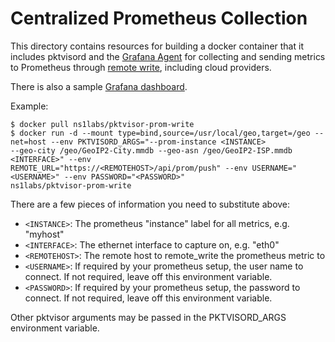 # Centralized Prometheus Collection

This directory contains resources for building a docker container that it includes pktvisord and
the [Grafana Agent](https://github.com/grafana/agent) for collecting and sending metrics to Prometheus through
[remote write](https://prometheus.io/docs/operating/integrations/#remote-endpoints-and-storage), including cloud
providers.

There is also a sample [Grafana dashboard](grafana-dashboard-prometheus.json).

Example:

```shell
$ docker pull ns1labs/pktvisor-prom-write
$ docker run -d --mount type=bind,source=/usr/local/geo,target=/geo --net=host --env PKTVISORD_ARGS="--prom-instance <INSTANCE>
--geo-city /geo/GeoIP2-City.mmdb --geo-asn /geo/GeoIP2-ISP.mmdb <INTERFACE>" --env
REMOTE_URL="https://<REMOTEHOST>/api/prom/push" --env USERNAME="<USERNAME>" --env PASSWORD="<PASSWORD>"
ns1labs/pktvisor-prom-write
```

There are a few pieces of information you need to substitute above:

* `<INSTANCE>`: The prometheus "instance" label for all metrics, e.g. "myhost"
* `<INTERFACE>`: The ethernet interface to capture on, e.g. "eth0"
* `<REMOTEHOST>`: The remote host to remote_write the prometheus metric to
* `<USERNAME>`: If required by your prometheus setup, the user name to connect. If not required, leave off this
  environment variable.
* `<PASSWORD>`: If required by your prometheus setup, the password to connect. If not required, leave off this
  environment variable.

Other pktvisor arguments may be passed in the PKTVISORD_ARGS environment variable.
